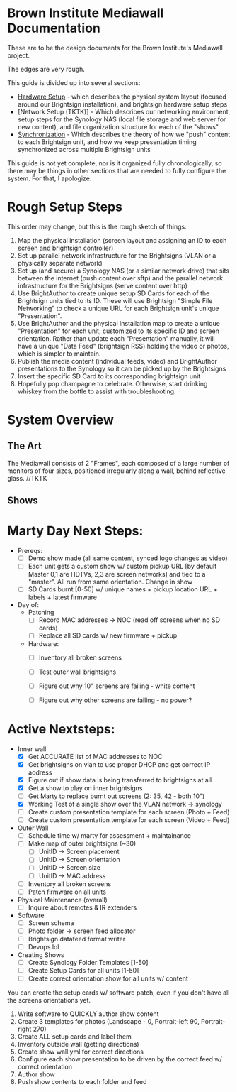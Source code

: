 Brown Institute Mediawall Documentation
========================================
These are to be the design documents for the Brown Institute's Mediawall project.

The edges are very rough.

This guide is divided up into several sections:
* [Hardware Setup](hardware-setup.md) - which describes the physical system layout (focused around our Brightsign installation), and brightsign hardware setup steps
* [Network Setup (TKTK)] - Which describes our networking environment, setup steps for the Synology NAS (local file storage and web server for new content), and file organization structure for each of the "shows"
* [Synchronization](synchronization.md) - Which describes the theory of how we "push" content to each Brightsign unit, and how we keep presentation timing synchronized across multiple Brightsign units

This guide is not yet complete, nor is it organized fully chronologically, so there may be things in other sections that are needed to fully configure the system. For that, I apologize.


# Rough Setup Steps
This order may change, but this is the rough sketch of things:

1. Map the physical installation (screen layout and assigning an ID to each screen and brightsign controller)
2. Set up parallel network infrastructure for the Brightsigns (VLAN or a physically separate network)
3. Set up (and secure) a Synology NAS (or a similar network drive) that sits between the internet (push content over sftp) and the parallel network infrastructure for the Brightsigns (serve content over http)
4. Use BrightAuthor to create unique setup SD Cards for each of the Brightsign units tied to its ID. These will use Brightsign "Simple File Networking" to check a unique URL for each Brightsign unit's unique "Presentation".
5. Use BrightAuthor and the physical installation map to create a unique "Presentation" for each unit, customized to its specific ID and screen orientation. Rather than update each "Presentation" manually, it will have a unique "Data Feed" (brightsign RSS) holding the video or photos, which is simpler to maintain.
6. Publish the media content (individual feeds, video) and BrightAuthor presentations to the Synology so it can be picked up by the Brightsigns
7. Insert the specific SD Card to its corresponding brightsign unit
8. Hopefully pop champagne to celebrate. Otherwise, start drinking whiskey from the bottle to assist with troubleshooting.

# System Overview
## The Art
The Mediawall consists of 2 "Frames", each composed of a large number of monitors of four sizes, positioned irregularly along a wall, behind reflective glass. //TKTK

## Shows

# Marty Day Next Steps:
  * Prereqs:
    * [ ] Demo show made (all same content, synced logo changes as video)
    * [ ] Each unit gets a custom show w/ custom pickup URL [by default Master 0,1 are HDTVs, 2,3 are screen networks] and tied to a "master". All run from same orientation. Change in show
    * [ ] SD Cards burnt [0-50] w/ unique names + pickup location URL + labels + latest firmware
  * Day of:
    * Patching
      * [ ] Record MAC addresses -> NOC (read off screens when no SD cards)
      * [ ] Replace all SD cards w/ new firmware + pickup
    * Hardware:
      * [ ] Inventory all broken screens
      * [ ] Test outer wall brightsigns
      * [ ] Figure out why 10" screens are failing - white content
      * [ ] Figure out why other screens are failing - no power?


# Active Nextsteps:
* Inner wall
  * [x] Get ACCURATE list of MAC addresses to NOC
  * [x] Get brightsigns on vlan to use proper DHCP and get correct IP address
  * [x] Figure out if show data is being transferred to brightsigns at all
  * [x] Get a show to play on inner brightsigns
  * [ ] Get Marty to replace burnt out screens (2: 35, 42 - both 10")
  * [x] Working Test of a single show over the VLAN network -> synology
  * [ ] Create custom presentation template for each screen (Photo + Feed)
  * [ ] Create custom presentation template for each screen (Video + Feed)
* Outer Wall
  * [ ] Schedule time w/ marty for assessment + maintainance
  * [ ] Make map of outer brightsigns (~30)
    * [ ] UnitID -> Screen placement
    * [ ] UnitID -> Screen orientation
    * [ ] UnitID -> Screen size
    * [ ] UnitID -> MAC address
  * [ ] Inventory all broken screens
  * [ ] Patch firmware on all units
* Physical Maintenance (overall)
  * [ ] Inquire about remotes & IR extenders
* Software
  * [ ] Screen schema
  * [ ] Photo folder -> screen feed allocator
  * [ ] Brightsign datafeed format writer
  * [ ] Devops lol
* Creating Shows
  * [ ] Create Synology Folder Templates [1-50]
  * [ ] Create Setup Cards for all units [1-50]
  * [ ] Create correct orientation show for all units w/ content

You can create the setup cards w/ software patch, even if you don't have all the screens orientations yet.
  1. Write software to QUICKLY author show content
  2. Create 3 templates for photos (Landscape - 0, Portrait-left 90, Portrait-right 270)
  3. Create ALL setup cards and label them
  4. Inventory outside wall (getting directions)
  5. Create show wall.yml for correct directions
  6. Configure each show presentation to be driven by the correct feed w/ correct orientation
  7. Author show
  8. Push show contents to each folder and feed
